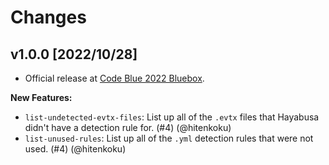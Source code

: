 # Changes

## v1.0.0 [2022/10/28]

- Official release at [Code Blue 2022 Bluebox](https://codeblue.jp/2022/en/talks/?content=talks_24).

**New Features:**

- `list-undetected-evtx-files`: List up all of the `.evtx` files that Hayabusa didn't have a detection rule for. (#4) (@hitenkoku)
- `list-unused-rules`: List up all of the `.yml` detection rules that were not used. (#4) (@hitenkoku)